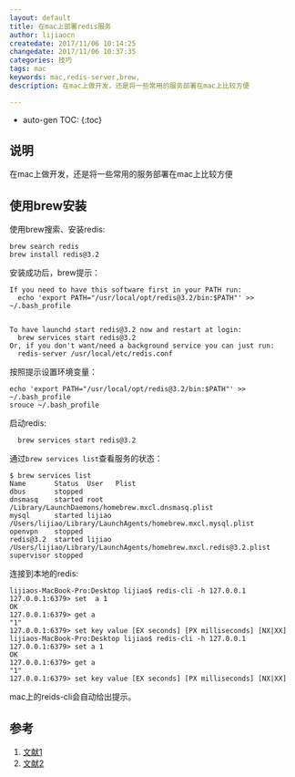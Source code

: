 ```yaml
---
layout: default
title: 在mac上部署redis服务
author: lijiaocn
createdate: 2017/11/06 10:14:25
changedate: 2017/11/06 10:37:35
categories: 技巧
tags: mac
keywords: mac,redis-server,brew,
description: 在mac上做开发，还是将一些常用的服务部署在mac上比较方便

---
```


* auto-gen TOC:
{:toc}

## 说明 

在mac上做开发，还是将一些常用的服务部署在mac上比较方便

## 使用brew安装

使用brew搜索、安装redis:

	brew search redis
	brew install redis@3.2

安装成功后，brew提示：

	If you need to have this software first in your PATH run:
	  echo 'export PATH="/usr/local/opt/redis@3.2/bin:$PATH"' >> ~/.bash_profile
	
	
	To have launchd start redis@3.2 now and restart at login:
	  brew services start redis@3.2
	Or, if you don't want/need a background service you can just run:
	  redis-server /usr/local/etc/redis.conf

按照提示设置环境变量：

	echo 'export PATH="/usr/local/opt/redis@3.2/bin:$PATH"' >> ~/.bash_profile
	srouce ~/.bash_profile

启动redis:

	  brew services start redis@3.2

通过`brew services list`查看服务的状态：

	$ brew services list
	Name       Status  User   Plist
	dbus       stopped
	dnsmasq    started root   /Library/LaunchDaemons/homebrew.mxcl.dnsmasq.plist
	mysql      started lijiao /Users/lijiao/Library/LaunchAgents/homebrew.mxcl.mysql.plist
	openvpn    stopped
	redis@3.2  started lijiao /Users/lijiao/Library/LaunchAgents/homebrew.mxcl.redis@3.2.plist
	supervisor stopped

连接到本地的redis:

	lijiaos-MacBook-Pro:Desktop lijiao$ redis-cli -h 127.0.0.1
	127.0.0.1:6379> set  a 1
	OK
	127.0.0.1:6379> get a
	"1"
	127.0.0.1:6379> set key value [EX seconds] [PX milliseconds] [NX|XX]
	lijiaos-MacBook-Pro:Desktop lijiao$ redis-cli -h 127.0.0.1
	127.0.0.1:6379> set a 1
	OK
	127.0.0.1:6379> get a
	"1"
	127.0.0.1:6379> set key value [EX seconds] [PX milliseconds] [NX|XX]

mac上的reids-cli会自动给出提示。

## 参考

1. [文献1][1]
2. [文献2][2]

[1]: 1.com  "文献1" 
[2]: 2.com  "文献1" 
